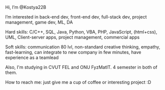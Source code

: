 Hi, I’m @Kostya22B

I’m interested in back-end dev, front-end dev, full-stack dev, project management, game dev, ML, DA

Hard skills: C/C++, SQL, Java, Python, VBA, PHP, JavaScript, (html+css), UML, Client-server apps, project management, commercial apps

Soft skills: communication 80 lvl, non-standard creative thinking, empathy, fast-learning, can integrate to new company in few minutes, have experience as a teamlead

Also, I'm studying in CVUT FEL and ONU FyzMatIT. 4 semester in both of them.

How to reach me: just give me a cup of coffee or interesting project :D

<!---
Kostya22B/Kostya22B is a ✨ special ✨ repository because its `README.md` (this file) appears on your GitHub profile.
You can click the Preview link to take a look at your changes.
--->
